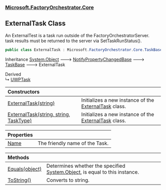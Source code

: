 ### [Microsoft.FactoryOrchestrator.Core](Microsoft_FactoryOrchestrator_Core.md 'Microsoft.FactoryOrchestrator.Core')
## ExternalTask Class
An ExternalTest is a task run outside of the FactoryOrchestratorServer.  
task results must be returned to the server via SetTaskRunStatus().  
```csharp
public class ExternalTask : Microsoft.FactoryOrchestrator.Core.TaskBase
```

Inheritance [System.Object](https://docs.microsoft.com/en-us/dotnet/api/System.Object 'System.Object') &#129106; [NotifyPropertyChangedBase](NotifyPropertyChangedBase.md 'Microsoft.FactoryOrchestrator.Core.NotifyPropertyChangedBase') &#129106; [TaskBase](TaskBase.md 'Microsoft.FactoryOrchestrator.Core.TaskBase') &#129106; ExternalTask  

Derived  
&#8627; [UWPTask](UWPTask.md 'Microsoft.FactoryOrchestrator.Core.UWPTask')  

| Constructors | |
| :--- | :--- |
| [ExternalTask(string)](ExternalTask_ExternalTask(string).md 'Microsoft.FactoryOrchestrator.Core.ExternalTask.ExternalTask(string)') | Initializes a new instance of the [ExternalTask](ExternalTask.md 'Microsoft.FactoryOrchestrator.Core.ExternalTask') class.<br/> |
| [ExternalTask(string, string, TaskType)](ExternalTask_ExternalTask(string_string_TaskType).md 'Microsoft.FactoryOrchestrator.Core.ExternalTask.ExternalTask(string, string, Microsoft.FactoryOrchestrator.Core.TaskType)') | Initializes a new instance of the [ExternalTask](ExternalTask.md 'Microsoft.FactoryOrchestrator.Core.ExternalTask') class.<br/> |

| Properties | |
| :--- | :--- |
| [Name](ExternalTask_Name.md 'Microsoft.FactoryOrchestrator.Core.ExternalTask.Name') | The friendly name of the Task.<br/> |

| Methods | |
| :--- | :--- |
| [Equals(object)](ExternalTask_Equals(object).md 'Microsoft.FactoryOrchestrator.Core.ExternalTask.Equals(object)') | Determines whether the specified [System.Object](https://docs.microsoft.com/en-us/dotnet/api/System.Object 'System.Object'), is equal to this instance.<br/> |
| [ToString()](ExternalTask_ToString().md 'Microsoft.FactoryOrchestrator.Core.ExternalTask.ToString()') | Converts to string.<br/> |
